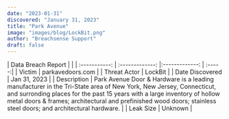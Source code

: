 ```yaml
---
date: "2023-01-31"
discovered: "January 31, 2023"
title: "Park Avenue"
image: "images/blog/LockBit.png"
author: "Breachsense Support"
draft: false
---
```


| Data Breach Report           |              | 
| :-----------: | :-------------:     |:-------------:    | :-----:|
| Victim      | parkavedoors.com      | 
| Threat Actor      | LockBit      | 
| Date Discovered      | Jan 31, 2023      | 
| Description      | Park Avenue Door & Hardware is a leading manufacturer in the Tri-State area of New York, New Jersey, Connecticut, and surronding places for the past 15 years with a large inventory of hollow metal doors & frames; architectural and prefinished wood doors; stainless steel doors; and architectural hardware.       | 
| Leak Size      | Unknown      | 

